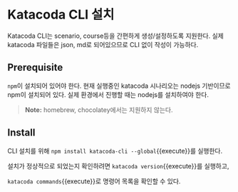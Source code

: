 # Katacoda CLI 설치

Katacoda CLI는 scenario, course등을 간편하게 생성/설정하도록 지원한다. 실제 katacoda 파일들은 json, md로 되어있으므로 CLI 없이 작성이 가능하다.

## Prerequisite

`npm`이 설치되어 있어야 한다.
현재 실행중인 katacoda 시나리오는 nodejs 기반이므로 npm이 설치되어 있다.
실제 환경에서 진행할 때는 nodejs를 설치하여야 한다.

> **Note:** homebrew, chocolatey에서는 지원하지 않는다.

## Install

CLI 설치를 위해 `npm install katacoda-cli --global`{{execute}}를 실행한다.

설치가 정상적으로 되었는지 확인하려면 `katacoda version`{{execute}}를 실행하고,

`katacoda commands`{{execute}}로 명령어 목록을 확인할 수 있다.

